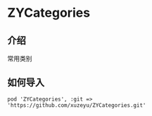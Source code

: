 # ZYCategories

## 介绍
常用类别

## 如何导入
```
pod 'ZYCategories', :git => 'https://github.com/xuzeyu/ZYCategories.git'
```
